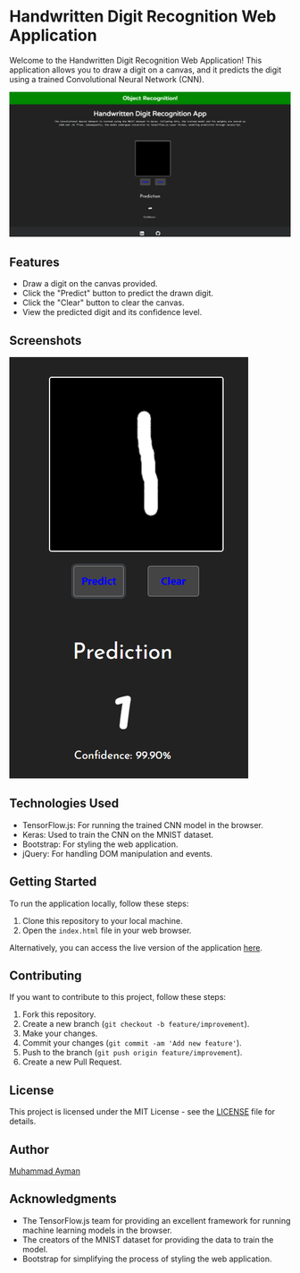 # Handwritten Digit Recognition Web Application

Welcome to the Handwritten Digit Recognition Web Application! This application allows you to draw a digit on a canvas, and it predicts the digit using a trained Convolutional Neural Network (CNN).

![Web Application Screenshot](Screenshots/app.png)

## Features

- Draw a digit on the canvas provided.
- Click the "Predict" button to predict the drawn digit.
- Click the "Clear" button to clear the canvas.
- View the predicted digit and its confidence level.

## Screenshots

![Drawing Digit](Screenshots/pre.png)

## Technologies Used

- TensorFlow.js: For running the trained CNN model in the browser.
- Keras: Used to train the CNN on the MNIST dataset.
- Bootstrap: For styling the web application.
- jQuery: For handling DOM manipulation and events.

## Getting Started

To run the application locally, follow these steps:

1. Clone this repository to your local machine.
2. Open the `index.html` file in your web browser.

Alternatively, you can access the live version of the application [here]([#](https://mnist-nodejs.onrender.com/)).

## Contributing

If you want to contribute to this project, follow these steps:

1. Fork this repository.
2. Create a new branch (`git checkout -b feature/improvement`).
3. Make your changes.
4. Commit your changes (`git commit -am 'Add new feature'`).
5. Push to the branch (`git push origin feature/improvement`).
6. Create a new Pull Request.

## License

This project is licensed under the MIT License - see the [LICENSE](LICENSE) file for details.

## Author

[Muhammad Ayman](https://github.com/Muhammad-Ayman)

## Acknowledgments

- The TensorFlow.js team for providing an excellent framework for running machine learning models in the browser.
- The creators of the MNIST dataset for providing the data to train the model.
- Bootstrap for simplifying the process of styling the web application.
